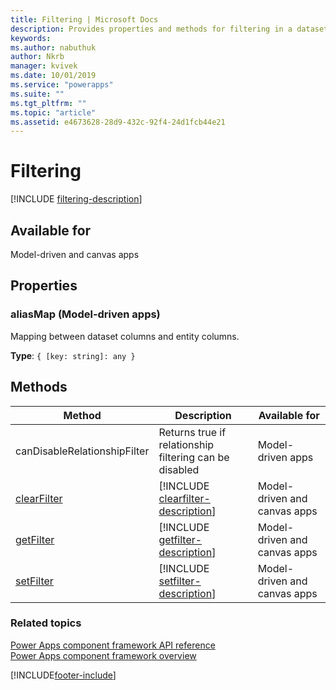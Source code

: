 ```yaml
---
title: Filtering | Microsoft Docs
description: Provides properties and methods for filtering in a dataset.
keywords:
ms.author: nabuthuk
author: Nkrb
manager: kvivek
ms.date: 10/01/2019
ms.service: "powerapps"
ms.suite: ""
ms.tgt_pltfrm: ""
ms.topic: "article"
ms.assetid: e4673628-28d9-432c-92f4-24d1fcb44e21
---
```


# Filtering

[!INCLUDE [filtering-description](includes/filtering-description.md)]

## Available for

Model-driven and canvas apps

## Properties

### aliasMap (Model-driven apps)

Mapping between dataset columns and entity columns.

**Type**: `{ [key: string]: any }`

## Methods

| Method                                  | Description                                                                         | Available for                |
| --------------------------------------- | ----------------------------------------------------------------------------------- | ---------------------------- |
| canDisableRelationshipFilter            | Returns true if relationship filtering can be disabled                              | Model-driven apps            |
| [clearFilter](filtering/clearfilter.md) | [!INCLUDE [clearfilter-description](filtering/includes/clearfilter-description.md)] | Model-driven and canvas apps |
| [getFilter](filtering/getfilter.md)     | [!INCLUDE [getfilter-description](filtering/includes/getfilter-description.md)]     | Model-driven and canvas apps |
| [setFilter](filtering/setfilter.md)     | [!INCLUDE [setfilter-description](filtering/includes/setfilter-description.md)]     | Model-driven and canvas apps |

### Related topics

[Power Apps component framework API reference](../reference/index.md)<br/>
[Power Apps component framework overview](../overview.md)

[!INCLUDE[footer-include](../../../includes/footer-banner.md)]
